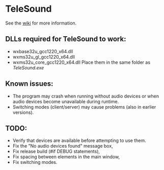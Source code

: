 # TeleSound
See the [wiki](https://git.pg.edu.pl/dspe/telesound/-/wikis/home) for more information.

## DLLs required for TeleSound to work:
- wxbase32u_gcc1220_x64.dll
- wxms32u_gl_gcc1220_x64.dll
- wxms32u_core_gcc1220_x64.dll
Place them in the same folder as *TeleSound.exe*

## Known issues:
- The program may crash when running without audio devices or when audio devices become unavailable during runtime.
- Switching modes (client/server) may cause problems (also in earlier versions).

## TODO:
- Verify that devices are available before attempting to use them.
- Fix the "No audio devices found" message box,
- Fix release build (#if DEBUG statements),
- Fix spacing between elements in the main window,
- Fix switching modes.
